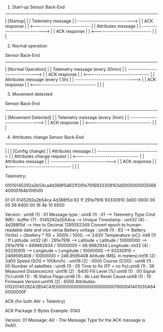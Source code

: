 ﻿1. Start-up
Sensor Back-End
------ --------
| [Startup] |
| Telemetry message |
| ----------------------------> |
| ACK response |
| <---------------------------- |
| Attributes message |
| ----------------------------> |
| ACK response |
| <---------------------------- |
| |


2. Normal operation

Sensor Back-End
------ --------
| [Normal Operation] |
| Telemetry message (every 30min) |
| -------------------------------> |
| ACK response |
| <------------------------------- |
| Attributes message (every 1.5h) |
| -------------------------------> |
| ACK response |
| <------------------------------- |
| |


3. Movement detected

Sensor Back-End
------ --------
| [Movement Detected] |
| Telemetry message (every 3min) |
| -------------------------------> |
| ACK response |
| <------------------------------- |
| |


4. Attributes change
Sensor Back-End
------ --------
| |
| [Config change] |
| Attributes message |
| -------------------------------> |
| Attributes change request |
| <------------------------------- |
| Attributes message |
| -------------------------------> |
| ACK response |
| <------------------------------- |
| |


Telemetry: 

01010145292a2b54ca4d388f5d631f291e7916933309103d000000000556640000164b106500

01 01 0145292a2b54ca 4d388f5d 63 1f 291e7916 93330910 3d00 0000 00 05 56 6400 00 16 4b 10 6500


Version : uint8 (1)					:	01
Message type : uint8 (1)			:	01					--> Telemetry Type Cmd
IMEI : buffer (7)					:	0145292a2b54ca		--> Unique
Timestamp : uint32 (4):				:	4d388f5d			--> Hex to Decimal 1295552349 Convert epoch to human-readable date and vice versa
Battery voltage : uint8 (1)			:	63					--> Battery (Volts) = ((battery * 10) + 3000) / 1000; -->  3.63V
Temperature (oC): int8 (1)			:	1f
Latitude: int32 (4)					:	291e7916			--> Latitude = Latitude / 10000000   -->  291e7916 = ‭689862934‬ / 10000000 = 68.9862934
Longitude: int32 (4)				:	93330910			--> Longitude = Longitude / 10000000 -->  93330910 = ‭2469595408‬ / 10000000 = 246.9595408
Altitude (MSL in meters):int16 (2)	:	3d00
Speed (SOG * 100km/h) : uint16 (2)	:	0000
Course (COG) : uint8 (1)			:	00
Number of satellites : uint8 (1)	:	05
Time to fix (FF = no fix):uint8 (1)	:	56
Measured Distance(cm): uint16 (2)	:	6400
Fill Level (%):uint8 (1)			:	00
Signal (%):uint8 (1)				:	16
Status Flags:uint8 (1)				:	4b
Last Reset Cause:uint8 (1)			:	10
Firmware Version:uint16 (2)			:	6500
Attributes:
 01020145292A2B54CA1E00000000000000000000007800041401030A640000000F


ACK (for both Attr + Telemtry)

ACK Package
2-Bytes
Example:
01A0

Version: 01
Message: A0  - The Message Type for the ACK message is 0xA0.
